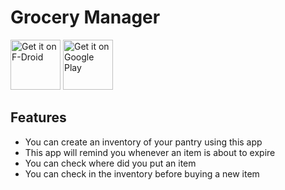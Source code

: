 # Grocery Manager

[<img src="https://fdroid.gitlab.io/artwork/badge/get-it-on.png"
     alt="Get it on F-Droid"
     height="80">](https://f-droid.org/packages/com.luteapp.grocerymanager/)
[<img src="https://play.google.com/intl/en_us/badges/images/generic/en-play-badge.png"
     alt="Get it on Google Play"
     height="80">](https://play.google.com/store/apps/details?id=com.luteapp.grocerymanager)

## Features

* You can create an inventory of your pantry using this app
* This app will remind you whenever an item is about to expire
* You can check where did you put an item
* You can check in the inventory before buying a new item
